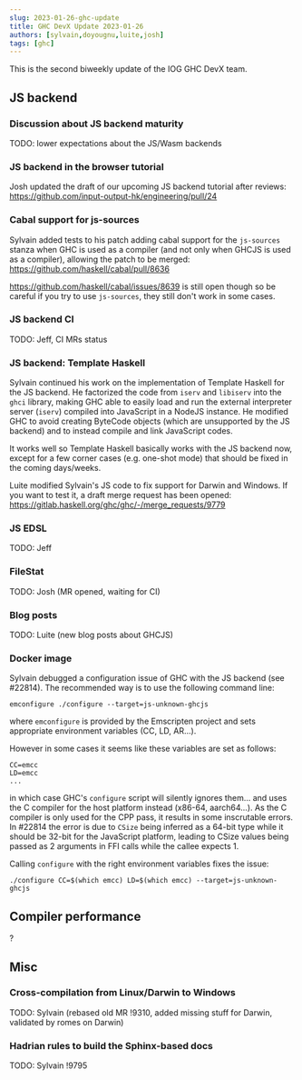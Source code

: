 ```yaml
---
slug: 2023-01-26-ghc-update
title: GHC DevX Update 2023-01-26
authors: [sylvain,doyougnu,luite,josh]
tags: [ghc]
---
```


This is the second biweekly update of the IOG GHC DevX team.

## JS backend

### Discussion about JS backend maturity

TODO: lower expectations about the JS/Wasm backends


### JS backend in the browser tutorial

Josh updated the draft of our upcoming JS backend tutorial after reviews:
https://github.com/input-output-hk/engineering/pull/24

### Cabal support for js-sources

Sylvain added tests to his patch adding cabal support for the `js-sources`
stanza when GHC is used as a compiler (and not only when GHCJS is used as a
compiler), allowing the patch to be merged:
https://github.com/haskell/cabal/pull/8636

https://github.com/haskell/cabal/issues/8639 is still open though so be careful
if you try to use `js-sources`, they still don't work in some cases.


### JS backend CI

TODO: Jeff, CI MRs status

### JS backend: Template Haskell

Sylvain continued his work on the implementation of Template Haskell for the JS
backend.
He factorized the code from `iserv` and `libiserv` into the `ghci` library,
making GHC able to easily load and run the external interpreter server (`iserv`)
compiled into JavaScript in a NodeJS instance.
He modified GHC to avoid creating ByteCode objects (which are unsupported by the
JS backend) and to instead compile and link JavaScript codes.

It works well so Template Haskell basically works with the JS backend now,
except for a few corner cases (e.g. one-shot mode) that should be fixed in the
coming days/weeks.

Luite modified Sylvain's JS code to fix support for Darwin and Windows. If you
want to test it, a draft merge request has been opened:
https://gitlab.haskell.org/ghc/ghc/-/merge_requests/9779

### JS EDSL

TODO: Jeff


### FileStat

TODO: Josh (MR opened, waiting for CI)


### Blog posts

TODO: Luite (new blog posts about GHCJS)


### Docker image

Sylvain debugged a configuration issue of GHC with the JS backend (see #22814).
The recommended way is to use the following command line:

```
emconfigure ./configure --target=js-unknown-ghcjs
```

where `emconfigure` is provided by the Emscripten project and sets appropriate
environment variables (CC, LD, AR...).

However in some cases it seems like these variables are set as follows:

```
CC=emcc
LD=emcc
...
```

in which case GHC's `configure` script will silently ignores them... and uses the
C compiler for the host platform instead (x86-64, aarch64...). As the C compiler
is only used for the CPP pass, it results in some inscrutable errors. In #22814
the error is due to `CSize` being inferred as a 64-bit type while it should be
32-bit for the JavaScript platform, leading to CSize values being passed as 2
arguments in FFI calls while the callee expects 1.

Calling `configure` with the right environment variables fixes the issue:

```
./configure CC=$(which emcc) LD=$(which emcc) --target=js-unknown-ghcjs
```


## Compiler performance

?


## Misc

### Cross-compilation from Linux/Darwin to Windows

TODO: Sylvain (rebased old MR !9310, added missing stuff for Darwin, validated by romes on Darwin)

### Hadrian rules to build the Sphinx-based docs

TODO: Sylvain !9795

